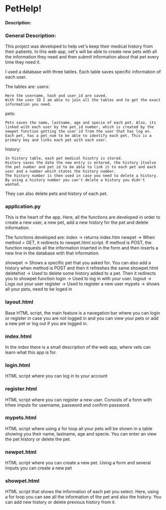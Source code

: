 # PetHelp!

#### Description:

### General Description:

This project was developed to help vet's keep their medical history from their patients. In this web app, vet's will be able to create new pets with all the information they need and then submit information about that pet every time they need it.

I used a database with three tables. Each table saves specific information of each user.

The tables are:
users:

    Here the username, hash and user_id are saved.
    With the user ID I am able to join all the tables and to get the exact information you need.

pets:

    Pets saves the name, lastname, age and specie of each pet. Also, its linked with each user by the pet_id number, which is created by the newpet function getting the user id from the user that has log on.
    Each pet, has a pet_num to be able to identify each pet. This is a primary key and links each pet with each user.

history:

    In history table, each pet medical hisotry is stored.
    History saves the date the new entry is entered, the history itselve the pet number and pet id to be able to link it to each pet and each user and a number which states the history number.
    The history number is then used in case you need to delete a history. By using a history number you can't delete a history you didn't wanted.

They can also delete pets and history of each pet.

### application.py

This is the heart of the app. Here, all the functions are developed in order to create a new user, a new pet, add a new history for the pet and delete information.

The functions developed are:
index -> returns index.htm
newpet -> When method = GET, it redirects to newpet.html script. If method is POST, the function requests all the information inserted in the form and then inserts a new line in the database with that information.




showpet -> Shows a specific pet that you asked for. You can also add a history when method is POST and then it refreshes the same showpet.html
deletehist -> Used to delete some history added to a pet. Then it redirects you to showpet function
login -> Used to log in with your user.
logout -> Logs out your user
register -> Used to register a new user
mypets -> shows all your pets, need to be loged in

### layout.html

Base HTML script, the main feature is a navegation bar where you can login or register in case you are not logged in and you can view your pets or add a new pet or log out if you are logged in.

### index.html

In the index there is a small description of the web app, where vets can learn what this app is for.

### login.html

HTML script where you can log in to your account

### register.html

HTML script where you can register a new user. Consists of a form with trhee imputs for username, password and confirm password.

### mypets.html

HTML script where using a for loop all your pets will be shown in a table showing you their name, lastname, age and specie. You can enter an view the pet history or delete the pet.

### newpet.html

HTML script where you can create a new pet. Using a form and several imputs you can create a new pet

### showpet.html

HTML script that shows the information of each pet you select. Here, using a for loop you can see all the information of the pet and also the history. You can add new history or delete previous history from it.



